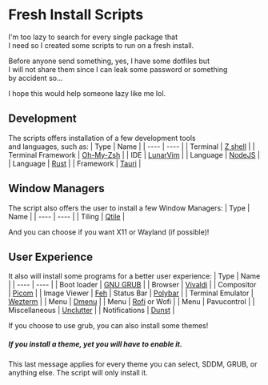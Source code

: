 # Fresh Install Scripts
I'm too lazy to search for every single package that \
I need so I created some scripts to run on a fresh install. 

Before anyone send something, yes, I have some dotfiles but \
I will not share them since I can leak some password or something \
by accident so... 

I hope this would help someone lazy like me lol.

## Development
The scripts offers installation of a few development tools \
and languages, such as:
| Type | Name |
| ---- | ---- |
| Terminal | [Z shell](https://www.zsh.org) |
| Terminal Framework | [Oh-My-Zsh](https://ohmyz.sh) |
| IDE | [LunarVim](https://www.lunarvim.org) |
| Language | [NodeJS](https://nodejs.org/) |
| Language | [Rust](https://www.rust-lang.org/) |
| Framework | [Tauri](https://v2.tauri.app) |

## Window Managers
The script also offers the user to install a few Window Managers:
| Type | Name |
| ---- | ---- |
| Tiling | [Qtile](https://qtile.org) |

And you can choose if you want X11 or Wayland (if possible)!

## User Experience
It also will install some programs for a better user experience:
| Type | Name |
| ---- | ---- |
| Boot loader | [GNU GRUB](https://www.gnu.org/software/grub/) |
| Browser | [Vivaldi](https://vivaldi.com) |
| Compositor | [Picom](https://github.com/yshui/picom) |
| Image Viewer | [Feh](https://wiki.archlinux.org/title/Feh)
| Status Bar | [Polybar](https://github.com/polybar/polybar) |
| Terminal Emulator | [Wezterm](https://wezfurlong.org/wezterm/index.html) |
| Menu | [Dmenu](https://wiki.archlinux.org/title/Dmenu) |
| Menu | [Rofi](https://wiki.archlinux.org/title/Rofi) or Wofi |
| Menu | Pavucontrol |
| Miscellaneous | [Unclutter](https://github.com/Airblader/unclutter-xfixes) |
| Notifications | [Dunst](https://dunst-project.org) |

If you choose to use grub, you can also install some themes!

##### If you install a theme, yet you will have to enable it.
This last message applies for every theme you can select, SDDM, GRUB, or anything else. The script will only install it.

